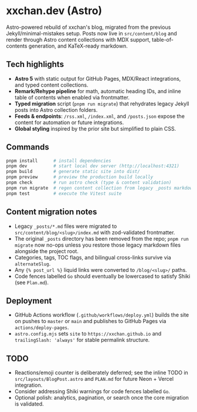 # xxchan.dev (Astro)

Astro-powered rebuild of xxchan's blog, migrated from the previous Jekyll/minimal-mistakes setup. Posts now live in `src/content/blog` and render through Astro content collections with MDX support, table-of-contents generation, and KaTeX-ready markdown.

## Tech highlights
- **Astro 5** with static output for GitHub Pages, MDX/React integrations, and typed content collections.
- **Remark/Rehype pipeline** for math, automatic heading IDs, and inline table of contents when enabled via frontmatter.
- **Typed migration** script (`pnpm run migrate`) that rehydrates legacy Jekyll posts into Astro collection folders.
- **Feeds & endpoints**: `/rss.xml`, `/index.xml`, and `/posts.json` expose the content for automation or future integrations.
- **Global styling** inspired by the prior site but simplified to plain CSS.

## Commands

```bash
pnpm install      # install dependencies
pnpm dev          # start local dev server (http://localhost:4321)
pnpm build        # generate static site into dist/
pnpm preview      # preview the production build locally
pnpm check        # run astro check (type & content validation)
pnpm run migrate  # regen content collection from legacy _posts markdown
pnpm test         # execute the Vitest suite
```

## Content migration notes
- Legacy `_posts/*.md` files were migrated to `src/content/blog/<slug>/index.md` with zod-validated frontmatter.
- The original `_posts` directory has been removed from the repo; `pnpm run migrate` now no-ops unless you restore those legacy markdown files alongside the project root.
- Categories, tags, TOC flags, and bilingual cross-links survive via `alternateSlug`.
- Any `{% post_url %}` liquid links were converted to `/blog/<slug>/` paths.
- Code fences labelled `Go` should eventually be lowercased to satisfy Shiki (see `Plan.md`).

## Deployment
- GitHub Actions workflow (`.github/workflows/deploy.yml`) builds the site on pushes to `master` or `main` and publishes to GitHub Pages via `actions/deploy-pages`.
- `astro.config.mjs` sets `site` to `https://xxchan.github.io` and `trailingSlash: 'always'` for stable permalink structure.

## TODO
- Reactions/emoji counter is deliberately deferred; see the inline TODO in `src/layouts/BlogPost.astro` and `PLAN.md` for future Neon + Vercel integration.
- Consider addressing Shiki warnings for code fences labelled `Go`.
- Optional polish: analytics, pagination, or search once the core migration is validated.
